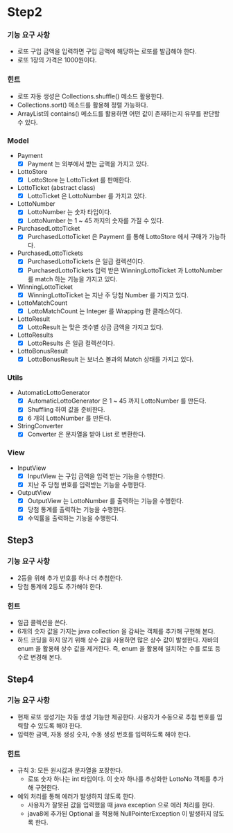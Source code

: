 # Step2 
### 기능 요구 사항
* 로또 구입 금액을 입력하면 구입 금액에 해당하는 로또를 발급해야 한다.
* 로또 1장의 가격은 1000원이다.

### 힌트
* 로또 자동 생성은 Collections.shuffle() 메소드 활용한다.
* Collections.sort() 메소드를 활용해 정렬 가능하다.
* ArrayList의 contains() 메소드를 활용하면 어떤 값이 존재하는지 유무를 판단할 수 있다.

### Model
* Payment
    * [x] Payment 는 외부에서 받는 금액을 가지고 있다.
    
* LottoStore
    * [x] LottoStore 는 LottoTicket 를 판매한다.
    
* LottoTicket (abstract class)
    * [x] LottoTicket 은 LottoNumber 를 가지고 있다.
    
* LottoNumber
    * [x] LottoNumber 는 숫자 타입이다.
    * [x] LottoNumber 는 1 ~ 45 까지의 숫자를 가질 수 있다.
        
* PurchasedLottoTicket
    * [x] PurchasedLottoTicket 은 Payment 를 통해 LottoStore 에서 구매가 가능하다. 

* PurchasedLottoTickets
    * [x] PurchasedLottoTickets 은 일급 컬렉션이다.
    * [x] PurchasedLottoTickets 입력 받은 WinningLottoTicket 과 LottoNumber 를 match 하는 기능을 가지고 있다.
    
* WinningLottoTicket
    * [x] WinningLottoTicket 는 지난 주 당첨 Number 를 가지고 있다.

* LottoMatchCount
    * [x] LottoMatchCount 는 Integer 를 Wrapping 한 클래스이다.
    
* LottoResult
    * [x] LottoResult 는 맞은 갯수별 상금 금액을 가지고 있다.
     
* LottoResults
    * [x] LottoResults 은 일급 컬렉션이다.

* LottoBonusResult
    * [x] LottoBonusResult 는 보너스 볼과의 Match 상태를 가지고 있다.

### Utils
* AutomaticLottoGenerator
    * [x] AutomaticLottoGenerator 은 1 ~ 45 까지 LottoNumber 를 만든다.
    * [x] Shuffling 하여 값을 준비한다.
    * [x] 6 개의 LottoNumber 를 만든다. 
    
* StringConverter
    * [x] Converter 은 문자열을 받아 List<Integer> 로 변환한다.

### View
* InputView
    * [x] InputView 는 구입 금액을 입력 받는 기능을 수행한다.
    * [x] 지난 주 당첨 번호를 입력받는 기능을 수행한다.
    
* OutputView
    * [x] OutputView 는 LottoNumber 를 출력하는 기능을 수행한다.
    * [x] 당첨 통계를 출력하는 기능을 수행한다.
    * [x] 수익률을 출력하는 기능을 수행한다.
    
## Step3

### 기능 요구 사항
* 2등을 위해 추가 번호를 하나 더 추첨한다.
* 당첨 통계에 2등도 추가해야 한다.

### 힌트
* 일급 콜렉션을 쓴다.
* 6개의 숫자 값을 가지는 java collection 을 감싸는 객체를 추가해 구현해 본다.
* 하드 코딩을 하지 않기 위해 상수 값을 사용하면 많은 상수 값이 발생한다. 자바의 enum 을 활용해 상수 값을 제거한다. 즉, enum 을 활용해 일치하는 수를 로또 등수로 변경해 본다.

## Step4

### 기능 요구 사항
* 현재 로또 생성기는 자동 생성 기능만 제공한다. 사용자가 수동으로 추첨 번호를 입력할 수 있도록 해야 한다.
* 입력한 금액, 자동 생성 숫자, 수동 생성 번호를 입력하도록 해야 한다.

### 힌트
* 규칙 3: 모든 원시값과 문자열을 포장한다.
    * 로또 숫자 하나는 int 타입이다. 이 숫자 하나를 추상화한 LottoNo 객체를 추가해 구현한다.
* 예외 처리를 통해 에러가 발생하지 않도록 한다.
    * 사용자가 잘못된 값을 입력했을 때 java exception 으로 에러 처리를 한다.
    * java8에 추가된 Optional 을 적용해 NullPointerException 이 발생하지 않도록 한다.